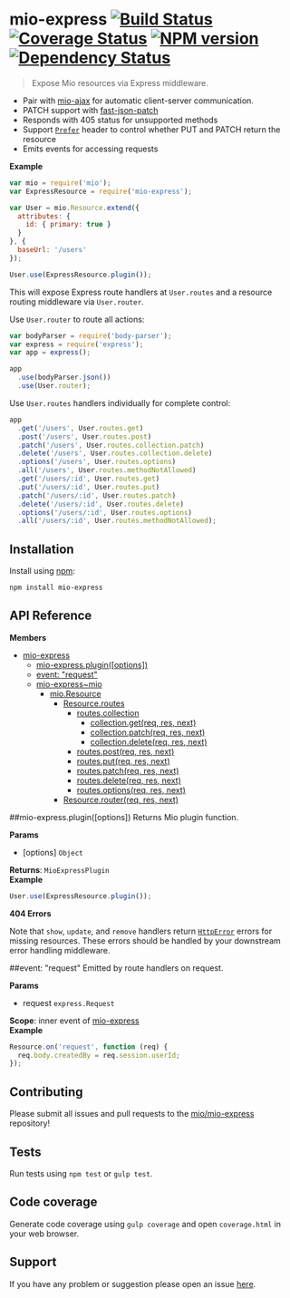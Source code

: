 # mio-express [![Build Status](http://img.shields.io/travis/mio/express.svg?style=flat)](http://travis-ci.org/mio/express) [![Coverage Status](https://img.shields.io/coveralls/mio/express.svg?style=flat)](https://coveralls.io/r/mio/express?branch=master) [![NPM version](http://img.shields.io/npm/v/mio-express.svg?style=flat)](https://www.npmjs.org/package/mio-express) [![Dependency Status](http://img.shields.io/david/mio/express.svg?style=flat)](https://david-dm.org/mio/express)

> Expose Mio resources via Express middleware.

- Pair with [mio-ajax](https://github.com/mio/ajax) for automatic
  client-server communication.
- PATCH support with
  [fast-json-patch](https://github.com/Starcounter-Jack/Fast-JSON-Patch)
- Responds with 405 status for unsupported methods
- Support [`Prefer`](http://tools.ietf.org/html/rfc7240#section-4.2)
  header to control whether PUT and PATCH return the resource
- Emits events for accessing requests

**Example**  
```javascript
var mio = require('mio');
var ExpressResource = require('mio-express');

var User = mio.Resource.extend({
  attributes: {
    id: { primary: true }
  }
}, {
  baseUrl: '/users'
});

User.use(ExpressResource.plugin());
```

This will expose Express route handlers at `User.routes` and a resource
routing middleware via `User.router`.

Use `User.router` to route all actions:

```javascript
var bodyParser = require('body-parser');
var express = require('express');
var app = express();

app
  .use(bodyParser.json())
  .use(User.router);
```

Use `User.routes` handlers individually for complete control:

```javascript
app
  .get('/users', User.routes.get)
  .post('/users', User.routes.post)
  .patch('/users', User.routes.collection.patch)
  .delete('/users', User.routes.collection.delete)
  .options('/users', User.routes.options)
  .all('/users', User.routes.methodNotAllowed)
  .get('/users/:id', User.routes.get)
  .put('/users/:id', User.routes.put)
  .patch('/users/:id', User.routes.patch)
  .delete('/users/:id', User.routes.delete)
  .options('/users/:id', User.routes.options)
  .all('/users/:id', User.routes.methodNotAllowed);
```

## Installation

Install using [npm](https://www.npmjs.org/):

```sh
npm install mio-express
```

## API Reference
**Members**

* [mio-express](#module_mio-express)
  * [mio-express.plugin([options])](#module_mio-express.plugin)
  * [event: "request"](#event_request)
  * [mio-express~mio](#external_mio)
    * [mio.Resource](#external_mio.Resource)
      * [Resource.routes](#external_mio.Resource.routes)
        * [routes.collection](#external_mio.Resource.routes.collection)
          * [collection.get(req, res, next)](#external_mio.Resource.routes.collection.get)
          * [collection.patch(req, res, next)](#external_mio.Resource.routes.collection.patch)
          * [collection.delete(req, res, next)](#external_mio.Resource.routes.collection.delete)
        * [routes.post(req, res, next)](#external_mio.Resource.routes.post)
        * [routes.put(req, res, next)](#external_mio.Resource.routes.put)
        * [routes.patch(req, res, next)](#external_mio.Resource.routes.patch)
        * [routes.delete(req, res, next)](#external_mio.Resource.routes.delete)
        * [routes.options(req, res, next)](#external_mio.Resource.routes.options)
      * [Resource.router(req, res, next)](#external_mio.Resource.router)

<a name="module_mio-express.plugin"></a>
##mio-express.plugin([options])
Returns Mio plugin function.

**Params**

- \[options\] `Object`  

**Returns**: `MioExpressPlugin`  
**Example**  
```javascript
User.use(ExpressResource.plugin());
```

**404 Errors**

Note that `show`, `update`, and `remove` handlers return
[`HttpError`](https://github.com/c9/node-http-error) errors for missing
resources. These errors should be handled by your downstream error handling
middleware.

<a name="event_request"></a>
##event: "request"
Emitted by route handlers on request.

**Params**

- request `express.Request`  

**Scope**: inner event of [mio-express](#module_mio-express)  
**Example**  
```javascript
Resource.on('request', function (req) {
  req.body.createdBy = req.session.userId;
});
```



## Contributing

Please submit all issues and pull requests to the [mio/mio-express](http://github.com/mio/express) repository!

## Tests

Run tests using `npm test` or `gulp test`.

## Code coverage

Generate code coverage using `gulp coverage` and open `coverage.html` in your
web browser.

## Support

If you have any problem or suggestion please open an issue [here](https://github.com/mio/express/issues).
